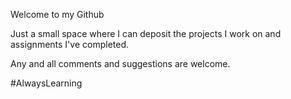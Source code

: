 Welcome to my Github

Just a small space where I can deposit the projects I work on and assignments I've completed.

Any and all comments and suggestions are welcome.

#AlwaysLearning
